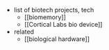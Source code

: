   * list of biotech projects, tech
    * [[biomemory]]
    * [[Cortical Labs bio device]]
  * related
    * [[biological hardware]]